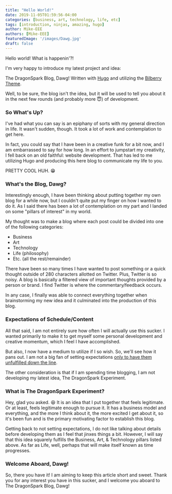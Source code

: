 ```yaml
---
title: "Hello World!"
date: 2019-11-05T01:59:56-04:00
categories: [business, art, technology, life, etc]
tags: [introduction, ninjas, amazing, hugo]
author: Mike-EEE
authors: [Mike-EEE]
featuredImage: '/images/Dawg.jpg'
draft: false
---
```


Hello world!  What is happenin'?!

I'm very happy to introduce my latest project and idea:

The DragonSpark Blog, Dawg!  Written with [Hugo](https://gohugo.io/) and utilizing the [Bilberry Theme](https://github.com/Lednerb/bilberry-hugo-theme).

Well, to be sure, the blog isn't the idea, but it will be used to tell you about it in the next few rounds (and probably more 😇) of development.

### So What's Up?

I've had what you can say is an epiphany of sorts with my general direction in life.  It wasn't sudden, though.  It took a lot of work and contemplation to get here.

In fact, you could say that I have been in a creative funk for a bit now, and I am embarrassed to say for how long.  In an effort to jumpstart my creativity, I fell back on an old faithful: website development.  That has led to me utilizing Hugo and producing this here blog to communicate my life to you.

PRETTY COOL HUH. 😁

### What's the Blog, Dawg?

Interestingly enough, I have been thinking about putting together my own blog for a while now, but I couldn't quite put my finger on how I wanted to do it.  As I said there has been a lot of contemplation on my part and I landed on some "pillars of interest" in my world.  

My thought was to make a blog where each post could be divided into one of the following categories:

- Business
- Art
- Technology
- Life (philosophy)
- Etc. (all the rest/remainder)

There have been so many times I have wanted to post something or a quick thought outside of 280 characters allotted on Twitter.  Plus, Twitter is so noisy.  A blog is basically a filtered view of important thoughts provided by a person or brand.  I find Twitter is where the commentary/feedback occurs.

In any case, I finally was able to connect everything together when brainstorming my new idea and it culminated into the production of this blog.

### Expectations of Schedule/Content

All that said, I am not entirely sure how often I will actually use this sucker.  I wanted primarily to make it to get myself some personal development and creative momentum, which I feel I have accomplished.

But also, I now have a medium to utilize if I so wish.  So, we'll see how it pans out.  I am not a big fan of setting expectations [only to have them unfulfilled down the line](https://www.psychologytoday.com/us/blog/our-emotional-footprint/201602/man-plans-and-god-laughs).

The other consideration is that if I am spending time blogging, I am not developing my latest idea, The DragonSpark Experiment.

### What is The DragonSpark Experiment?

Hey, glad you asked. 😆  It is an idea that I put together that feels legitimate.  Or at least, feels legitimate enough to pursue it.  It has a business model and everything, and the more I think about it, the more excited I get about it, so it's been fun and is the primary motivating factor to establish this blog.

Getting back to not setting expectations, I do not like talking about details before developing them as I feel that jinxes things a bit.  However, I will say that this idea squarely fulfills the Business, Art, & Technology pillars listed above.  As far as Life, well, perhaps that will make itself known as time progresses.

### Welcome Aboard, Dawg!

So, there you have it!  I am aiming to keep this article short and sweet.  Thank you for any interest you have in this sucker, and I welcome you aboard to The DragonSpark Blog, Dawg!